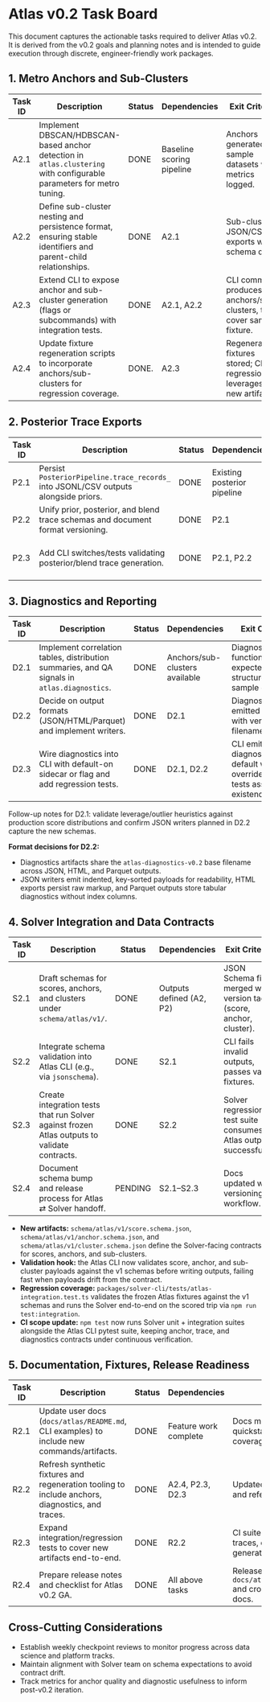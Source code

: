 # Atlas v0.2 Task Board

This document captures the actionable tasks required to deliver Atlas v0.2. It is derived from the v0.2 goals and planning notes and is intended to guide execution through discrete, engineer-friendly work packages.

## 1. Metro Anchors and Sub-Clusters

| Task ID | Description | Status | Dependencies | Exit Criteria |
| --- | --- | --- | --- | --- |
| A2.1 | Implement DBSCAN/HDBSCAN-based anchor detection in `atlas.clustering` with configurable parameters for metro tuning. | DONE | Baseline scoring pipeline | Anchors generated for sample datasets with metrics logged. |
| A2.2 | Define sub-cluster nesting and persistence format, ensuring stable identifiers and parent-child relationships. | DONE | A2.1 | Sub-cluster JSON/CSV exports with schema draft. |
| A2.3 | Extend CLI to expose anchor and sub-cluster generation (flags or subcommands) with integration tests. | DONE | A2.1, A2.2 | CLI command produces anchors/sub-clusters, tests cover sample fixture. |
| A2.4 | Update fixture regeneration scripts to incorporate anchors/sub-clusters for regression coverage. | DONE. | A2.3 | Regenerated fixtures stored; CI regression leverages new artifacts. |

## 2. Posterior Trace Exports

| Task ID | Description | Status | Dependencies | Exit Criteria |
| --- | --- | --- | --- | --- |
| P2.1 | Persist `PosteriorPipeline.trace_records_` into JSONL/CSV outputs alongside priors. | DONE | Existing posterior pipeline | Trace payloads surfaced via `PosteriorPipeline.iter_traces()` and CLI trace writers now land in trace files. |
| P2.2 | Unify prior, posterior, and blend trace schemas and document format versioning. | DONE | P2.1 | Shared schema published under `schema/atlas/v1/trace.schema.json`. |
| P2.3 | Add CLI switches/tests validating posterior/blend trace generation. | DONE | P2.1, P2.2 | Combined/posterior trace flags expose format + stage toggles; unit/integration suites cover JSONL + CSV paths. |

## 3. Diagnostics and Reporting

| Task ID | Description | Status | Dependencies | Exit Criteria |
| --- | --- | --- | --- | --- |
| D2.1 | Implement correlation tables, distribution summaries, and QA signals in `atlas.diagnostics`. | DONE | Anchors/sub-clusters available | Diagnostics functions return expected structures for sample data. |
| D2.2 | Decide on output formats (JSON/HTML/Parquet) and implement writers. | DONE | D2.1 | Diagnostics emitted to disk with versioned filenames. |
| D2.3 | Wire diagnostics into CLI with default-on sidecar or flag and add regression tests. | DONE | D2.1, D2.2 | CLI emits diagnostics by default with override flags; tests assert file existence/shape. |

Follow-up notes for D2.1: validate leverage/outlier heuristics against production score distributions and confirm JSON writers planned in D2.2 capture the new schemas.

**Format decisions for D2.2:**

- Diagnostics artifacts share the `atlas-diagnostics-v0.2` base filename across JSON, HTML, and Parquet outputs.
- JSON writers emit indented, key-sorted payloads for readability, HTML exports persist raw markup, and Parquet outputs store tabular diagnostics without index columns.

## 4. Solver Integration and Data Contracts

| Task ID | Description | Status | Dependencies | Exit Criteria |
| --- | --- | --- | --- | --- |
| S2.1 | Draft schemas for scores, anchors, and clusters under `schema/atlas/v1/`. | DONE | Outputs defined (A2, P2) | JSON Schema files merged with version tags (score, anchor, cluster). |
| S2.2 | Integrate schema validation into Atlas CLI (e.g., via `jsonschema`). | DONE | S2.1 | CLI fails invalid outputs, passes valid fixtures. |
| S2.3 | Create integration tests that run Solver against frozen Atlas outputs to validate contracts. | DONE | S2.2 | Solver regression test suite consumes Atlas outputs successfully. |
| S2.4 | Document schema bump and release process for Atlas ⇄ Solver handoff. | PENDING | S2.1–S2.3 | Docs updated with versioning workflow. |

- **New artifacts:** `schema/atlas/v1/score.schema.json`, `schema/atlas/v1/anchor.schema.json`, and `schema/atlas/v1/cluster.schema.json` define the Solver-facing contracts for scores, anchors, and sub-clusters.
- **Validation hook:** the Atlas CLI now validates score, anchor, and sub-cluster payloads against the v1 schemas before writing outputs, failing fast when payloads drift from the contract.
- **Regression coverage:** `packages/solver-cli/tests/atlas-integration.test.ts` validates the frozen Atlas fixtures against the v1 schemas and runs the Solver end-to-end on the scored trip via `npm run test:integration`.
- **CI scope update:** `npm test` now runs Solver unit + integration suites alongside the Atlas CLI pytest suite, keeping anchor, trace, and diagnostics contracts under continuous verification.

## 5. Documentation, Fixtures, Release Readiness

| Task ID | Description | Status | Dependencies | Exit Criteria |
| --- | --- | --- | --- | --- |
| R2.1 | Update user docs (`docs/atlas/README.md`, CLI examples) to include new commands/artifacts. | DONE | Feature work complete | Docs merged with CLI quickstart, diagnostics/trace coverage, and v0.2 callouts. |
| R2.2 | Refresh synthetic fixtures and regeneration tooling to include anchors, diagnostics, and traces. | DONE | A2.4, P2.3, D2.3 | Updated fixtures versioned and referenced by tests. |
| R2.3 | Expand integration/regression tests to cover new artifacts end-to-end. | DONE | R2.2 | CI suite covers anchors, traces, diagnostics generation. |
| R2.4 | Prepare release notes and checklist for Atlas v0.2 GA. | DONE | All above tasks | Release notes published at `docs/atlas/releases/v0.2.md` and cross-linked across docs. |

## Cross-Cutting Considerations

- Establish weekly checkpoint reviews to monitor progress across data science and platform tracks.
- Maintain alignment with Solver team on schema expectations to avoid contract drift.
- Track metrics for anchor quality and diagnostic usefulness to inform post-v0.2 iteration.

